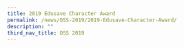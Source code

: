 ```yaml
---
title: 2019 Edusave Character Award
permalink: /news/OSS-2019/2019-Edusave-Character-Award/
description: ""
third_nav_title: OSS 2019
---
```

